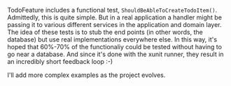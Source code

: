 ﻿TodoFeature includes a functional test, `ShouldBeAbleToCreateTodoItem()`.
Admittedly, this is quite simple. But in a real application a handler might be passing it
to various different services in the application and domain layer. The idea of these tests
is to stub the end points (in other words, the database) but use real implementations 
everywhere else. In this way, it's hoped that 60%-70% of the functionaliy could be tested
without having to go near a database. And since it's done with the xunit runner, they result
in an incredibly short feedback loop :-)

I'll add more complex examples as the project evolves.

